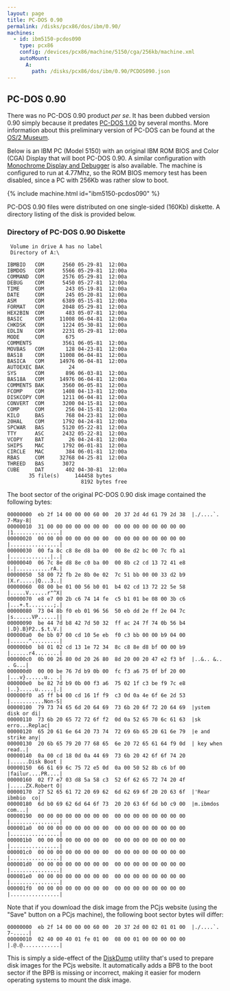 ```yaml
---
layout: page
title: PC-DOS 0.90
permalink: /disks/pcx86/dos/ibm/0.90/
machines:
  - id: ibm5150-pcdos090
    type: pcx86
    config: /devices/pcx86/machine/5150/cga/256kb/machine.xml
    autoMount:
      A:
        path: /disks/pcx86/dos/ibm/0.90/PCDOS090.json
---
```


PC-DOS 0.90
-----------

There was no PC-DOS 0.90 product *per se*.  It has been dubbed version 0.90 simply because it predates
[PC-DOS 1.00](../1.00/) by several months.  More information about this preliminary version of PC-DOS can
be found at the [OS/2 Museum](http://www.os2museum.com/wp/pc-dos-1-0-but-not-quite/).

Below is an IBM PC (Model 5150) with an original IBM ROM BIOS and Color (CGA) Display that will boot PC-DOS 0.90.
A similar configuration with [Monochrome Display and Debugger](debugger/) is also available.
The machine is configured to run at 4.77Mhz, so the ROM BIOS memory test has been disabled,
since a PC with 256Kb was rather slow to boot.

{% include machine.html id="ibm5150-pcdos090" %}

PC-DOS 0.90 files were distributed on one single-sided (160Kb) diskette.  A directory listing of the disk is
provided below.

### Directory of PC-DOS 0.90 Diskette

	 Volume in drive A has no label
	 Directory of A:\
	
	IBMBIO   COM      2560 05-29-81  12:00a
	IBMDOS   COM      5566 05-29-81  12:00a
	COMMAND  COM      2576 05-29-81  12:00a
	DEBUG    COM      5450 05-27-81  12:00a
	TIME     COM       243 05-19-81  12:00a
	DATE     COM       245 05-20-81  12:00a
	ASM      COM      6389 05-15-81  12:00a
	FORMAT   COM      2048 05-29-81  12:00a
	HEX2BIN  COM       483 05-07-81  12:00a
	BASIC    COM     11008 06-04-81  12:00a
	CHKDSK   COM      1224 05-30-81  12:00a
	EDLIN    COM      2231 05-29-81  12:00a
	MODE     COM       675
	COMMENTS          3561 06-05-81  12:00a
	MOVBAS   COM       128 04-23-81  12:00a
	BAS18    COM     11008 06-04-81  12:00a
	BASICA   COM     14976 06-04-81  12:00a
	AUTOEXEC BAK        24
	SYS      COM       896 06-03-81  12:00a
	BAS18A   COM     14976 06-04-81  12:00a
	COMMENTS BAK      3560 06-05-81  12:00a
	FCOMP    COM      1408 04-13-81  12:00a
	DISKCOPY COM      1211 06-04-81  12:00a
	CONVERT  COM      3200 04-15-81  12:00a
	COMP     COM       256 04-15-81  12:00a
	KILO     BAS       768 04-23-81  12:00a
	20HAL    COM      1792 04-24-81  12:00a
	SPCWAR   BAS      5120 05-22-81  12:00a
	TTY      ASC      2432 05-22-81  12:00a
	VCOPY    BAT        26 04-24-81  12:00a
	SHIPS    MAC      1792 06-01-81  12:00a
	CIRCLE   MAC       384 06-01-81  12:00a
	RBAS     COM     32768 04-25-81  12:00a
	THREED   BAS      3072
	CUBE     DAT       402 04-30-81  12:00a
	       35 file(s)     144458 bytes
	                        8192 bytes free

The boot sector of the original PC-DOS 0.90 disk image contained the following bytes:

	00000000  eb 2f 14 00 00 00 60 00  20 37 2d 4d 61 79 2d 38  |./....`. 7-May-8|
	00000010  31 00 00 00 00 00 00 00  00 00 00 00 00 00 00 00  |1...............|
	00000020  00 00 00 00 00 00 00 00  00 00 00 00 00 00 00 00  |................|
	00000030  00 fa 8c c8 8e d8 ba 00  00 8e d2 bc 00 7c fb a1  |.............|..|
	00000040  06 7c 8e d8 8e c0 ba 00  00 8b c2 cd 13 72 41 e8  |.|...........rA.|
	00000050  58 00 72 fb 2e 8b 0e 02  7c 51 bb 00 00 33 d2 b9  |X.r.....|Q...3..|
	00000060  08 00 be 01 00 56 b0 01  b4 02 cd 13 72 22 5e 58  |.....V......r"^X|
	00000070  e8 e7 00 2b c6 74 14 fe  c5 b1 01 be 08 00 3b c6  |...+.t........;.|
	00000080  73 04 8b f0 eb 01 96 56  50 eb dd 2e ff 2e 04 7c  |s......VP......||
	00000090  be 44 7d b8 42 7d 50 32  ff ac 24 7f 74 0b 56 b4  |.D}.B}P2..$.t.V.|
	000000a0  0e bb 07 00 cd 10 5e eb  f0 c3 bb 00 00 b9 04 00  |......^.........|
	000000b0  b8 01 02 cd 13 1e 72 34  8c c8 8e d8 bf 00 00 b9  |......r4........|
	000000c0  0b 00 26 80 0d 20 26 80  8d 20 00 20 47 e2 f3 bf  |..&.. &.. . G...|
	000000d0  00 00 be 76 7d b9 0b 00  fc f3 a6 75 0f bf 20 00  |...v}......u.. .|
	000000e0  be 82 7d b9 0b 00 f3 a6  75 02 1f c3 be f9 7c e8  |..}.....u.....|.|
	000000f0  a5 ff b4 00 cd 16 1f f9  c3 0d 0a 4e 6f 6e 2d 53  |...........Non-S|
	00000100  79 73 74 65 6d 20 64 69  73 6b 20 6f 72 20 64 69  |ystem disk or di|
	00000110  73 6b 20 65 72 72 6f f2  0d 0a 52 65 70 6c 61 63  |sk erro...Replac|
	00000120  65 20 61 6e 64 20 73 74  72 69 6b 65 20 61 6e 79  |e and strike any|
	00000130  20 6b 65 79 20 77 68 65  6e 20 72 65 61 64 f9 0d  | key when read..|
	00000140  0a 00 cd 18 0d 0a 44 69  73 6b 20 42 6f 6f 74 20  |......Disk Boot |
	00000150  66 61 69 6c 75 72 e5 0d  0a 00 50 52 8b c6 bf 00  |failur....PR....|
	00000160  02 f7 e7 03 d8 5a 58 c3  52 6f 62 65 72 74 20 4f  |.....ZX.Robert O|
	00000170  27 52 65 61 72 20 69 62  6d 62 69 6f 20 20 63 6f  |'Rear ibmbio  co|
	00000180  6d b0 69 62 6d 64 6f 73  20 20 63 6f 6d b0 c9 00  |m.ibmdos  com...|
	00000190  00 00 00 00 00 00 00 00  00 00 00 00 00 00 00 00  |................|
	000001a0  00 00 00 00 00 00 00 00  00 00 00 00 00 00 00 00  |................|
	000001b0  00 00 00 00 00 00 00 00  00 00 00 00 00 00 00 00  |................|
	000001c0  00 00 00 00 00 00 00 00  00 00 00 00 00 00 00 00  |................|
	000001d0  00 00 00 00 00 00 00 00  00 00 00 00 00 00 00 00  |................|
	000001e0  00 00 00 00 00 00 00 00  00 00 00 00 00 00 00 00  |................|
	000001f0  00 00 00 00 00 00 00 00  00 00 00 00 00 00 00 00  |................|

Note that if you download the disk image from the PCjs website (using the "Save" button on a PCjs machine),
the following boot sector bytes will differ:

	00000000  eb 2f 14 00 00 00 60 00  20 37 2d 00 02 01 01 00  |./....`. 7-.....|
	00000010  02 40 00 40 01 fe 01 00  08 00 01 00 00 00 00 00  |.@.@............|

This is simply a side-effect of the [DiskDump](/modules/diskdump/) utility that's used to prepare disk images for the
PCjs website.  It automatically adds a BPB to the boot sector if the BPB is missing or incorrect, making it easier for
modern operating systems to mount the disk image.
